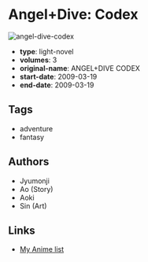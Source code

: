 # Angel+Dive: Codex

![angel-dive-codex](https://cdn.myanimelist.net/images/manga/3/135511.jpg)

-   **type**: light-novel
-   **volumes**: 3
-   **original-name**: ANGEL+DIVE CODEX
-   **start-date**: 2009-03-19
-   **end-date**: 2009-03-19

## Tags

-   adventure
-   fantasy

## Authors

-   Jyumonji
-   Ao (Story)
-   Aoki
-   Sin (Art)

## Links

-   [My Anime list](https://myanimelist.net/manga/78271/Angel_Dive__Codex)
